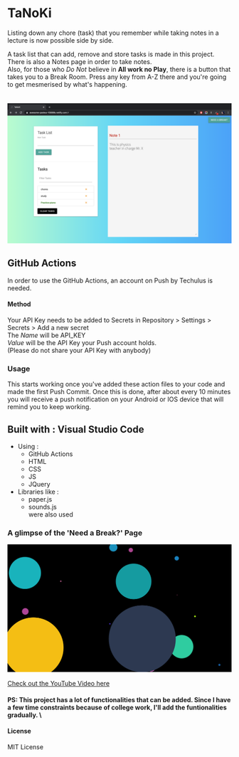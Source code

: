 # TaNoKi
Listing down any chore (task) that you remember while taking notes in a lecture is now possible side by side.

A task list that can add, remove and store tasks is made in this project.\
There is also a Notes page in order to take notes.\
Also, for those who _Do Not_ believe in **All work no Play**, there is a button that takes you to a Break Room. Press any key from A-Z there and you're going to get mesmerised by what's happening.
\
\
\
![](tanoki_ss.png)

## GitHub Actions
In order to use the GitHub Actions, an account on Push by Techulus is needed.

#### Method
Your API Key needs to be added to Secrets in Repository > Settings > Secrets > Add a new secret \
The _Name_ will be API_KEY \
_Value_ will be the API Key your Push account holds. \
(Please do not share your API Key with anybody)

### Usage
This starts working once you've added these action files to your code and made the first Push Commit. Once this is done, after about every 10 minutes you will receive a push notification on your Android or IOS device that will remind you to keep working. 


## Built with : Visual Studio Code
* Using : 
  - GitHub Actions
  - HTML
  - CSS
  - JS
  - JQuery
* Libraries like :
  - paper.js
  - sounds.js\
  were also used

### A glimpse of the 'Need a Break?' Page
![](TaNoKi_patatap_ss.png)

[Check out the YouTube Video here](https://youtu.be/CCund6BqcVI "TaNoKi Video")

#### PS: This project has a lot of functionalities that can be added. Since I have a few time constraints because of college work, I'll add the funtionalities gradually. \

#### License
MIT License
